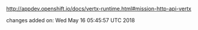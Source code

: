 http://appdev.openshift.io/docs/vertx-runtime.html#mission-http-api-vertx

 
 changes added on: Wed May 16 05:45:57 UTC 2018